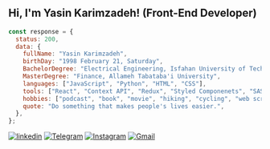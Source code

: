 <h2> Hi, I'm Yasin Karimzadeh! (Front-End Developer)</h2>

```js
const response = {
  status: 200,
  data: {
    fullName: "Yasin Karimzadeh",
    birthDay: "1998 February 21, Saturday",
    BachelorDegree: "Electrical Engineering, Isfahan University of Technology",
    MasterDegree: "Finance, Allameh Tabataba'i University",
    languages: ["JavaScript", "Python", "HTML", "CSS"],
    tools: ["React", "Context API", "Redux", "Styled Componenets", "SASS", "Bootstrap", "Tailwind"],
    hobbies: ["podcast", "book", "movie", "hiking", "cycling", "web scraping"],
    quote: "Do something that makes people's lives easier.",
  },
};
```
[![linkedin](https://img.shields.io/badge/linkedin-%2320232a.svg?style=for-the-badge&logo=linkedin&logoColor=white?url=https://codepen.io/yasinkarimzadehghara)](https://www.linkedin.com/in/yasinkarimzadehghara/) 
[![Telegram](https://img.shields.io/badge/telegram-%2320232a.svg?style=for-the-badge&logo=telegram&logoColor=white?url=https://codepen.io/yasinkarimzadehghara)](https://t.me/yasinkgh) 
[![Instagram](https://img.shields.io/badge/instagram-%2320232a.svg?style=for-the-badge&logo=linkedin&logoColor=white?url=https://codepen.io/yasinkarimzadehghara)](https://www.instagram.com/yasinrsnc/)
[![Gmail](https://img.shields.io/badge/gmail-%2320232a.svg?style=for-the-badge&logo=linkedin&logoColor=white)](mailto:yasinkarimzadehgh@gmail.com)
